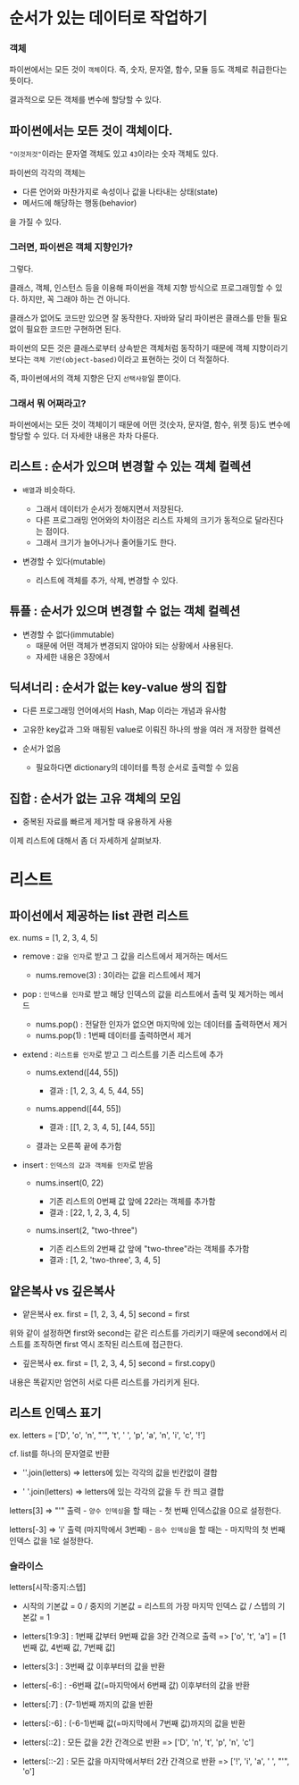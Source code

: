 # 순서가 있는 데이터로 작업하기

### 객체

파이썬에서는 모든 것이 `객체`이다. 
즉, 숫자, 문자열, 함수, 모듈 등도 객체로 취급한다는 뜻이다. 

결과적으로 모든 객체를 변수에 할당할 수 있다.

## 파이썬에서는 모든 것이 객체이다. 

`"이것저것"`이라는 문자열 객체도 있고 `43`이라는 숫자 객체도 있다. 

파이썬의 각각의 객체는 
- 다른 언어와 마찬가지로 속성이나 값을 나타내는 상태(state)
- 메서드에 해당하는 행동(behavior)

을 가질 수 있다. 

### 그러면, 파이썬은 객체 지향인가? 

그렇다. 

클래스, 객체, 인스턴스 등을 이용해 파이썬을 객체 지향 방식으로 프로그래밍할 수 있다. 하지만, 꼭 그래야 하는 건 아니다. 

클래스가 없어도 코드만 있으면 잘 동작한다. 자바와 달리 파이썬은 클래스를 만들 필요없이 필요한 코드만 구현하면 된다. 

파이썬의 모든 것은 클래스로부터 상속받은 객체처럼 동작하기 때문에
객체 지향이라기 보다는 `객체 기반(object-based)`이라고 표현하는 것이 더 적절하다. 

즉, 파이썬에서의 객체 지향은 단지 `선택사항`일 뿐이다. 

### 그래서 뭐 어쩌라고? 

파이썬에서는 모든 것이 객체이기 때문에 어떤 것(숫자, 문자열, 함수, 위젯 등)도 변수에 할당할 수 있다. 더 자세한 내용은 차차 다룬다. 

## 리스트 : 순서가 있으며 변경할 수 있는 객체 컬렉션

- `배열`과 비슷하다. 
    - 그래서 데이터가 순서가 정해지면서 저장된다. 
    - 다른 프로그래밍 언어와의 차이점은 리스트 자체의 크기가 동적으로 달라진다는 점이다.
    - 그래서 크기가 늘어나거나 줄어들기도 한다. 

- 변경할 수 있다(mutable)
    - 리스트에 객체를 추가, 삭제, 변경할 수 있다.

## 튜플 : 순서가 있으며 변경할 수 없는 객체 컬렉션

- 변경할 수 없다(immutable)
    - 때문에 어떤 객체가 변경되지 않아야 되는 상황에서 사용된다. 
    - 자세한 내용은 3장에서 

## 딕셔너리 : 순서가 없는 key-value 쌍의 집합 

- 다른 프로그래밍 언어에서의 Hash, Map 이라는 개념과 유사함 
- 고유한 key값과 그와 매핑된 value로 이뤄진 하나의 쌍을 여러 개 저장한 컬렉션 

- 순서가 없음
    - 필요하다면 dictionary의 데이터를 특정 순서로 출력할 수 있음 

## 집합 : 순서가 없는 고유 객체의 모임 

- 중복된 자료를 빠르게 제거할 때 유용하게 사용

이제 리스트에 대해서 좀 더 자세하게 살펴보자. 

# 리스트 

## 파이선에서 제공하는 list 관련 리스트 

ex. nums = [1, 2, 3, 4, 5]

- remove : `값을 인자`로 받고 그 값을 리스트에서 제거하는 메서드 
    - nums.remove(3) : 3이라는 값을 리스트에서 제거

- pop : `인덱스를 인자`로 받고 해당 인덱스의 값을 리스트에서 출력 및 제거하는 메서드
    - nums.pop() : 전달한 인자가 없으면 마지막에 있는 데이터를 출력하면서 제거 
    - nums.pop(1) : 1번째 데이터를 출력하면서 제거 

- extend : `리스트를 인자`로 받고 그 리스트를 기존 리스트에 추가
    - nums.extend([44, 55])
        - 결과 : [1, 2, 3, 4, 5, 44, 55]

    - nums.append([44, 55])
        - 결과 : [[1, 2, 3, 4, 5], [44, 55]]

    - 결과는 오른쪽 끝에 추가함 

- insert : `인덱스의 값과 객체를 인자`로 받음 
    - nums.insert(0, 22)
        - 기존 리스트의 0번째 값 앞에 22라는 객체를 추가함
        - 결과 : [22, 1, 2, 3, 4, 5]

    - nums.insert(2, "two-three")
        - 기존 리스트의 2번째 값 앞에 "two-three"라는 객체를 추가함
        - 결과 : [1, 2, 'two-three', 3, 4, 5]


## 얕은복사 vs 깊은복사 

- 얕은복사 
ex. first = [1, 2, 3, 4, 5]
    second = first 

위와 같이 설정하면 first와 second는 같은 리스트를 가리키기 때문에 second에서 리스트를 조작하면 first 역시 조작된 리스트에 접근한다. 

- 깊은복사 
ex. first = [1, 2, 3, 4, 5]
    second = first.copy()

내용은 똑같지만 엄연히 서로 다른 리스트를 가리키게 된다. 

## 리스트 인덱스 표기 

ex. letters = ['D', 'o', 'n', "'", 't', ' ', 'p', 'a', 'n', 'i', 'c', '!']

cf. list를 하나의 문자열로 반환
- ''.join(letters) => letters에 있는 각각의 값을 빈칸없이 결합 

- '  '.join(letters) => letters에 있는 각각의 값을 두 칸 띄고 결합 

letters[3] => "'" 출력 
    - `양수 인덱싱`을 할 때는
    - 첫 번째 인덱스값을 0으로 설정한다. 

letters[-3] => 'i' 출력 (마지막에서 3번째)
    - `음수 인덱싱`을 할 때는
    - 마지막의 첫 번째 인덱스 값을 1로 설정한다.

### 슬라이스 

letters[시작:중지:스텝]
- 시작의 기본값 = 0 / 중지의 기본값 = 리스트의 가장 마지막 인덱스 값 / 스텝의 기본값 = 1

- letters[1:9:3] : 1번째 값부터 9번째 값을 3칸 간격으로 출력 => ['o', 't', 'a'] = [1번째 값, 4번째 값, 7번째 값]

- letters[3:] : 3번째 값 이후부터의 값을 반환

- letters[-6:] : -6번째 값(=마지막에서 6번째 값) 이후부터의 값을 반환

- letters[:7] : (7-1)번째 까지의 값을 반환 

- letters[:-6] : (-6-1)번째 값(=마지막에서 7번째 값)까지의 값을 반환

- letters[::2] : 모든 값을 2칸 간격으로 반환
=> ['D', 'n', 't', 'p', 'n', 'c']

- letters[::-2] : 모든 값을 마지막에서부터 2칸 간격으로 반환
=> ['!', 'i', 'a', ' ', "'", 'o']
